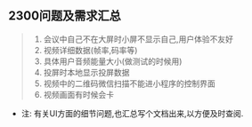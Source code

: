 ## 2300问题及需求汇总

> 1. 会议中自己不在大屏时小屏不显示自己,用户体验不友好
> 2. 视频详细数据(帧率,码率等)
> 3. 具体用户音频能量大小(做测试的时候用)
> 4. 投屏时本地显示投屏数据
> 5. 视频中的二维码微信扫描不能进小程序的控制界面
> 6. 视频画面有时候会卡

- 注: 有关UI方面的细节问题,也汇总写个文档出来,以方便及时查阅.